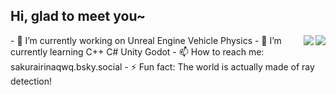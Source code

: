 ## Hi, glad to meet you~
<a href="#">
  <img align="right" src="https://github-readme-stats.vercel.app/api/top-langs/?username=Sakurairinaqwq&layout=compact">
</a>
<a href="#">
  <img align="right" src="https://github-readme-stats.vercel.app/api?username=Sakurairinaqwq&show_icons=true&hide_border=false&icon_color=ffb90f&title_color=586069&count_private=true&include_all_commits=true">
</a>
<!--more-->
- 🔭 I’m currently working on Unreal Engine Vehicle Physics
- 🌱 I’m currently learning C++ C# Unity Godot
- 📫 How to reach me: sakurairinaqwq.bsky.social
- ⚡ Fun fact: The world is actually made of ray detection!
